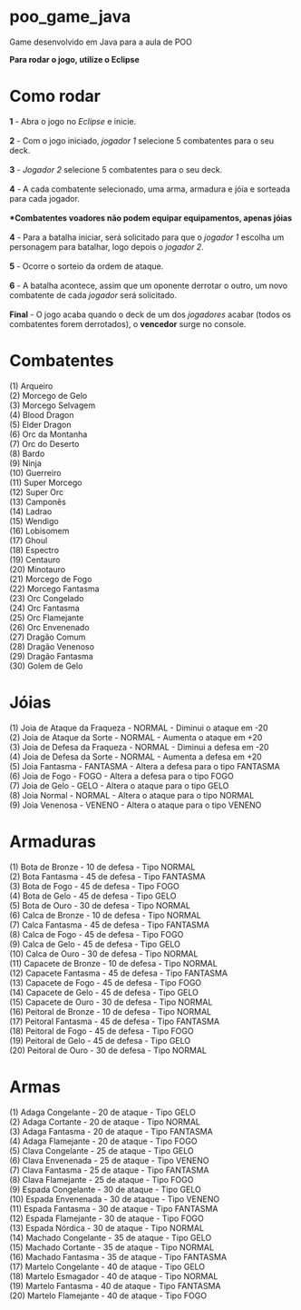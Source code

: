 # poo_game_java
Game desenvolvido em Java para a aula de POO

<b>Para rodar o jogo, utilize o Eclipse</b>

<h1>Como rodar</h1>

<b>1</b> - Abra o jogo no <i>Eclipse</i> e inicie.<br><br>
<b>2</b> - Com o jogo iniciado, <i>jogador 1</i> selecione 5 combatentes para o seu deck.<br><br>
<b>3</b> - <i>Jogador 2</i> selecione 5 combatentes para o seu deck.<br><br>
<b>4</b> - A cada combatente selecionado, uma arma, armadura e jóia e sorteada para cada jogador.<br><br>
<b>*Combatentes voadores não podem equipar equipamentos, apenas jóias</b><br><br>
<b>4</b> - Para a batalha iniciar, será solicitado para que o <i>jogador 1</i> escolha um personagem para batalhar, logo depois o <i>jogador 2</i>.<br><br>
<b>5</b> - Ocorre o sorteio da ordem de ataque.<br><br>
<b>6</b> - A batalha acontece, assim que um oponente derrotar o outro, um novo combatente de cada <i>jogador</i> será solicitado.<br><br>
<b>Final</b> - O jogo acaba quando o deck de um dos <i>jogadores</i> acabar (todos os combatentes forem derrotados), o <b>vencedor</b> surge no console.

Combatentes
======

(1) Arqueiro <br>
(2) Morcego de Gelo <br>
(3) Morcego Selvagem <br>
(4) Blood Dragon <br>
(5) Elder Dragon <br>
(6) Orc da Montanha<br>
(7) Orc do Deserto<br>
(8) Bardo<br>
(9) Ninja<br>
(10) Guerreiro<br>
(11) Super Morcego<br>
(12) Super Orc<br>
(13) Camponês<br>
(14) Ladrao<br>
(15) Wendigo<br>
(16) Lobisomem<br>
(17) Ghoul<br>
(18) Espectro<br>
(19) Centauro<br>
(20) Minotauro<br>
(21) Morcego de Fogo<br>
(22) Morcego Fantasma<br>
(23) Orc Congelado<br>
(24) Orc Fantasma<br>
(25) Orc Flamejante <br>
(26) Orc Envenenado <br>
(27) Dragão Comum<br>
(28) Dragão Venenoso<br>
(29) Dragão Fantasma<br>
(30) Golem de Gelo<br>

Jóias
======

(1) Joia de Ataque da Fraqueza - NORMAL - Diminui o ataque em -20 <br>
(2) Joia de Ataque da Sorte - NORMAL - Aumenta o ataque em +20 <br>
(3) Joia de Defesa da Fraqueza - NORMAL - Diminui a defesa em -20 <br>
(4) Joia de Defesa da Sorte - NORMAL - Aumenta a defesa em +20 <br>
(5) Joia Fantasma - FANTASMA - Altera a defesa para o tipo FANTASMA <br>
(6) Joia de Fogo - FOGO - Altera a defesa para o tipo FOGO <br>
(7) Joia de Gelo - GELO - Altera o ataque para o tipo GELO <br>
(8) Joia Normal - NORMAL - Altera o ataque para o tipo NORMAL <br>
(9) Joia Venenosa - VENENO - Altera o ataque para o tipo VENENO <br>


Armaduras
======

(1) Bota de Bronze - 10 de defesa - Tipo NORMAL <br>
(2) Bota Fantasma - 45 de defesa - Tipo FANTASMA <br>
(3) Bota de Fogo - 45 de defesa - Tipo FOGO <br>
(4) Bota de Gelo - 45 de defesa - Tipo GELO <br>
(5) Bota de Ouro - 30 de defesa - Tipo NORMAL <br>
(6) Calca de Bronze - 10 de defesa - Tipo NORMAL <br>
(7) Calca Fantasma - 45 de defesa - Tipo FANTASMA <br>
(8) Calca de Fogo - 45 de defesa - Tipo FOGO <br>
(9) Calca de Gelo - 45 de defesa - Tipo GELO <br>
(10) Calca de Ouro - 30 de defesa - Tipo NORMAL <br>
(11) Capacete de Bronze - 10 de defesa - Tipo NORMAL <br>
(12) Capacete Fantasma - 45 de defesa - Tipo FANTASMA <br>
(13) Capacete de Fogo - 45 de defesa - Tipo FOGO <br>
(14) Capacete de Gelo - 45 de defesa - Tipo GELO <br>
(15) Capacete de Ouro - 30 de defesa - Tipo NORMAL <br>
(16) Peitoral de Bronze - 10 de defesa - Tipo NORMAL <br>
(17) Peitoral Fantasma - 45 de defesa - Tipo FANTASMA <br>
(18) Peitoral de Fogo - 45 de defesa - Tipo FOGO <br>
(19) Peitoral de Gelo - 45 de defesa - Tipo GELO <br>
(20) Peitoral de Ouro - 30 de defesa - Tipo NORMAL <br>

Armas
======

(1) Adaga Congelante - 20 de ataque - Tipo GELO <br>
(2) Adaga Cortante - 20 de ataque - Tipo NORMAL <br>
(3) Adaga Fantasma - 20 de ataque - Tipo FANTASMA <br>
(4) Adaga Flamejante - 20 de ataque - Tipo FOGO <br>
(5) Clava Congelante - 25 de ataque - Tipo GELO <br>
(6) Clava Envenenada - 25 de ataque - Tipo VENENO <br>
(7) Clava Fantasma - 25 de ataque - Tipo FANTASMA <br>
(8) Clava Flamejante - 25 de ataque - Tipo FOGO <br>
(9) Espada Congelante - 30 de ataque - Tipo GELO <br>
(10) Espada Envenenada - 30 de ataque - Tipo VENENO <br>
(11) Espada Fantasma - 30 de ataque - Tipo FANTASMA <br>
(12) Espada Flamejante - 30 de ataque - Tipo FOGO <br>
(13) Espada Nórdica - 30 de ataque - Tipo NORMAL <br>
(14) Machado Congelante - 35 de ataque - Tipo GELO <br>
(15) Machado Cortante - 35 de ataque - Tipo NORMAL <br>
(16) Machado Fantasma - 35 de ataque - Tipo FANTASMA <br>
(17) Martelo Congelante - 40 de ataque - Tipo GELO <br>
(18) Martelo Esmagador - 40 de ataque - Tipo NORMAL <br>
(19) Martelo Fantasma - 40 de ataque - Tipo FANTASMA <br>
(20) Martelo Flamejante - 40 de ataque - Tipo FOGO <br>
